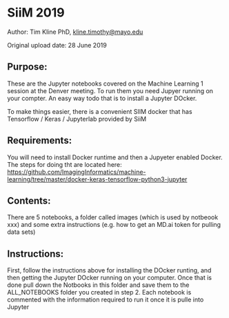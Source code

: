 # SiiM 2019

Author: Tim Kline PhD, kline.timothy@mayo.edu

Original upload date: 28 June 2019

Purpose:
--
These are the Jupyter notebooks covered on the Machine Learning 1 session at the Denver meeting. To run them you need Jupyer running on your compter. An easy way todo that is to install a Jupyter DOcker. 

To make things easier, there is a convenient SIIM docker that has Tensorflow / Keras / Jupyterlab provided by SiiM

Requirements:
--
You will need to install Docker runtime and then a Jupyeter enabled Docker. The steps for doing tht are located here: https://github.com/ImagingInformatics/machine-learning/tree/master/docker-keras-tensorflow-python3-jupyter

Contents:
--
There are 5 notebooks, a folder called images (which is used by notbeook xxx) and some extra instructions (e.g. how to get an MD.ai token for pulling data sets)

Instructions:
--
First, follow the instructions above for installing the DOcker runting, and then getting the Jupyter DOcker running on your computer. Once that is done pull down the Notbooks in this folder and save them to the ALL_NOTEBOOKS folder you created in step 2. 
Each notebook is commented with the information required to run it once it is pulle into Jupyter




